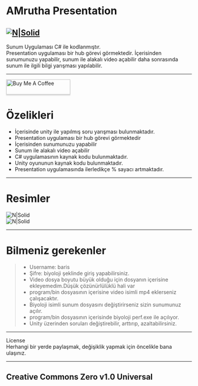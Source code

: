 <h1 class="code-line" data-line-start=0 data-line-end=1 ><a id=" Amrutha Presentation_0"></a>AMrutha Presentation</h1>
<h2 class="code-line" data-line-start=2 data-line-end=4 ><a id="NSolidhttpsplaylhgoogleusercontentcom4ChxU_bzuJe8ix7IC7fYOq5xH3rtDjDMFogy4NsF6l8jNH9Q_G7zQUWoZtWvkliyww2247h1264rwhttpwwwartistscompanydigital_2"></a><a href="http://www.artistscompany.net/"><img src="https://raw.githubusercontent.com/creosB/presentation/main/background.png" alt="N|Solid"></a></h2>
<p class="has-line-data" data-line-start="4" data-line-end="6">Sunum Uygulaması C# ile kodlanmıştır.<br>
Presentation uygulaması bir hub görevi görmektedir. İçerisinden sunumunuzu yapabilir, sunum ile alakalı video açabilir daha sonrasında sunum ile ilgili bilgi yarışması yapılabilir.</p>
<hr>
<a href="https://www.buymeacoffee.com/creos" target="_blank"><img src="https://www.buymeacoffee.com/assets/img/custom_images/orange_img.png" alt="Buy Me A Coffee" style="height: 41px !important;width: 174px !important;box-shadow: 0px 3px 2px 0px rgba(190, 190, 190, 0.5) !important;-webkit-box-shadow: 0px 3px 2px 0px rgba(190, 190, 190, 0.5) !important;" ></a>
<h1 class="code-line" data-line-start=7 data-line-end=8 ><a id="zelikleri_7"></a>Özelikleri</h1>
<ul>
<li class="has-line-data" data-line-start="9" data-line-end="10">İçerisinde unity ile yapılmış soru yarışması bulunmaktadır.</li>
<li class="has-line-data" data-line-start="10" data-line-end="11">Presentation uygulaması bir hub görevi görmektedir</li>
<li class="has-line-data" data-line-start="11" data-line-end="12">İçerisinden sunumunuzu yapabilir</li>
<li class="has-line-data" data-line-start="12" data-line-end="13">Sunum ile alakalı video açabilir</li>
<li class="has-line-data" data-line-start="13" data-line-end="14">C# uygulamasının kaynak kodu bulunmaktadır.</li>
<li class="has-line-data" data-line-start="14" data-line-end="15">Unity oyununun kaynak kodu bulunmaktadır.</li>
<li class="has-line-data" data-line-start="15" data-line-end="16">Presentation uygulamasında ilerledikçe % sayacı artmaktadır.</li>
</ul>
<hr>
<h1 class="code-line" data-line-start=17 data-line-end=18 ><a id="Resimler_17"></a>Resimler</h1>
<p class="has-line-data" data-line-start="18" data-line-end="20"><img src="https://raw.githubusercontent.com/creosB/presentation/main/resim1.png" alt="N|Solid"><br>
<img src="https://raw.githubusercontent.com/creosB/presentation/main/resim2.png" alt="N|Solid"></p>
<hr>
<h1 class="code-line" data-line-start=21 data-line-end=22 ><a id="Bilmeniz_gerekenler_21"></a>Bilmeniz gerekenler</h1>
<blockquote>
<ul>
<li class="has-line-data" data-line-start="22" data-line-end="23">Username: baris</li>
<li class="has-line-data" data-line-start="23" data-line-end="24">Şifre: biyoloji şeklinde giriş yapabilirsiniz.</li>
<li class="has-line-data" data-line-start="24" data-line-end="25">Video dosya boyutu büyük olduğu için dosyanın içerisine ekleyemedim.Düşük çözünürlülüklü hali var</li>
<li class="has-line-data" data-line-start="25" data-line-end="26">program/bin dosyasının içerisine video isimli mp4 eklerseniz çalışacaktır.</li>
<li class="has-line-data" data-line-start="26" data-line-end="27">Biyoloji isimli sunum dosyasını değiştirirseniz sizin sunumunuz açılır.</li>
<li class="has-line-data" data-line-start="27" data-line-end="28">program/bin dosyasının içerisinde biyoloji perf.exe ile açılıyor.</li>
<li class="has-line-data" data-line-start="28" data-line-end="29">Unity üzerinden soruları değiştirebilir, arttırıp, azaltabilirsiniz.</li>
</ul>
</blockquote>
<hr>
<p class="has-line-data" data-line-start="30" data-line-end="32">License<br>
Herhangi bir yerde paylaşmak, değişiklik yapmak için öncelikle bana ulaşınız.</p>
<hr>
<h2 class="code-line" data-line-start=33 data-line-end=35 ><a id="MIT_33"></a>Creative Commons Zero v1.0 Universal</h2>
